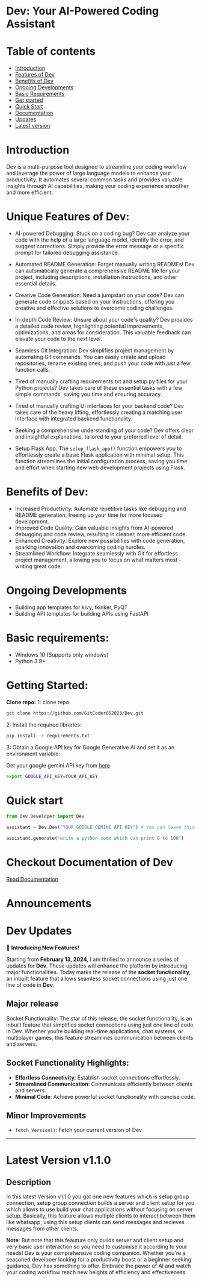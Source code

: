 # Dev: Your AI-Powered Coding Assistant

# Table of contents
- [Introduction](https://github.com/GitCoder052023/Dev?tab=readme-ov-file#introduction)
- [Features of Dev](https://github.com/GitCoder052023/Dev?tab=readme-ov-file#unique-features-of-dev)
- [Benefits of Dev](https://github.com/GitCoder052023/Dev?tab=readme-ov-file#benefits-of-dev)
- [Ongoing Developments](https://github.com/GitCoder052023/Dev?tab=readme-ov-file#ongoing-developments)
- [Basic Requirements](https://github.com/GitCoder052023/Dev?tab=readme-ov-file#basic-requirements)
- [Get started](https://github.com/GitCoder052023/Dev?tab=readme-ov-file#getting-started)
- [Quick Start](https://github.com/GitCoder052023/Dev?tab=readme-ov-file#quick-start)
- [Documentation](https://github.com/GitCoder052023/Dev?tab=readme-ov-file#checkout-documentation-of-dev)
- [Updates](https://github.com/GitCoder052023/Dev?tab=readme-ov-file#dev-updates)
- [Latest version](https://github.com/GitCoder052023/Dev?tab=readme-ov-file#latest-version-v110)

# Introduction
Dev is a multi-purpose tool designed to streamline your coding workflow and leverage the power of large language models to enhance your productivity. It automates several common tasks and provides valuable insights through AI capabilities, making your coding experience smoother and more efficient.

# Unique Features of Dev:

- AI-powered Debugging: Stuck on a coding bug? Dev can analyze your code with the help of a large language model, identify the error, and suggest corrections. Simply provide the error message or a specific prompt for tailored debugging assistance.

- Automated README Generation: Forget manually writing READMEs! Dev can automatically generate a comprehensive README file for your project, including descriptions, installation instructions, and other essential details.

- Creative Code Generation: Need a jumpstart on your code? Dev can generate code snippets based on your instructions, offering you creative and effective solutions to overcome coding challenges.

- In-depth Code Review: Unsure about your code's quality? Dev provides a detailed code review, highlighting potential improvements, optimizations, and areas for consideration. This valuable feedback can elevate your code to the next level.

- Seamless Git Integration: Dev simplifies project management by automating Git commands. You can easily create and upload repositories, rename existing ones, and push your code with just a few function calls.
  
- Tired of manually crafting requirements.txt and setup.py files for your Python projects? Dev takes care of these essential tasks with a few simple commands, saving you time and ensuring accuracy.

- Tired of manually crafting UI interfaces for your backend code? Dev takes care of the heavy lifting, effortlessly creating a matching user interface with integrated backend functionality.

- Seeking a comprehensive understanding of your code? Dev offers clear and insightful explanations, tailored to your preferred level of detail.

- Setup Flask App: The ```setup_flask_app()``` function empowers you to effortlessly create a basic Flask application with minimal setup. This function streamlines the initial configuration process, saving you time and effort when starting new web development projects using Flask.

# Benefits of Dev:

- Increased Productivity: Automate repetitive tasks like debugging and README generation, freeing up your time for more focused development.
- Improved Code Quality: Gain valuable insights from AI-powered debugging and code review, resulting in cleaner, more efficient code.
- Enhanced Creativity: Explore new possibilities with code generation, sparking innovation and overcoming coding hurdles.
- Streamlined Workflow: Integrate seamlessly with Git for effortless project management, allowing you to focus on what matters most - writing great code.

# Ongoing Developments
- Building app templates for kivy, tkinker, PyQT
- Building API templates for building APIs using FastAPI

# Basic requirements:
- Windows 10 (Supports only windows)
- Python 3.9+


# Getting Started:
**Clone repo:**
1: clone repo
```bash
git clone https://github.com/GitCoder052023/Dev.git
```

2: Install the required libraries:

```Bash
pip install -r requirements.txt
```

3: Obtain a Google API key for Google Generative AI and set it as an environment variable:

Get your google gemini API key from [here](https://makersuite.google.com/app/apikey)
```Bash
export GOOGLE_API_KEY=YOUR_API_KEY
```

# Quick start
```python
from Dev.Developer import Dev

assistant = Dev.Dev("YOUR GOOGLE GEMINI API KEY") # You can leave this as it is if you don't want to use debug, generate and other generation tools of Dev

assistant.generate("write a python code which can print 0 to 100")
```

# Checkout Documentation of Dev

[Read Documentation](https://jovian.com/k-alam93899/documentation)

# Announcements

# Dev Updates

🚀 **Introducing New Features!**

Starting from **February 13, 2024**, I am thrilled to announce a series of updates for **Dev**. These updates will enhance the platform by introducing major functionalities. Today marks the release of the **socket functionality**, an inbuilt feature that allows seamless socket connections using just one line of code in **Dev**.

## Major release

Socket Functionality: The star of this release, the socket functionality, is an inbuilt feature that simplifies socket connections using just one line of code in Dev. Whether you’re building real-time applications, chat systems, or multiplayer games, this feature streamlines communication between clients and servers.

## Socket Functionality Highlights:

- **Effortless Connectivity**: Establish socket connections effortlessly.
- **Streamlined Communication**: Communicate efficiently between clients and servers.
- **Minimal Code**: Achieve powerful socket functionality with concise code.

## Minor Improvements

- `fetch_Version()`: Fetch your current version of Dev
---

# Latest Version v1.1.0

## Description

In this latest Version v1.1.0 you got one new features which is setup group connection, setup group connection builds a server and client setup for you which allows to use build your chat applications without focusing on server setup. Basically, this feature allows multiple clients to interact between them like whatsapp, using this setup clients can send messages and recieves messages from other clients. 

**Note**: But note that this feauture only builds server and client setup and very basic user interaction so you need to customise it according to your needs!
Dev is your comprehensive coding companion. Whether you're a seasoned developer looking for a productivity boost or a beginner seeking guidance, Dev has something to offer. Embrace the power of AI and watch your coding workflow reach new heights of efficiency and effectiveness.
